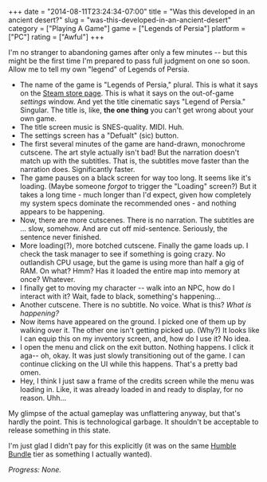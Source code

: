 +++
date = "2014-08-11T23:24:34-07:00"
title = "Was this developed in an ancient desert?"
slug = "was-this-developed-in-an-ancient-desert"
category = ["Playing A Game"]
game = ["Legends of Persia"]
platform = ["PC"]
rating = ["Awful"]
+++

I'm no stranger to abandoning games after only a few minutes -- but this might be the first time I'm prepared to pass full judgment on one so soon.  Allow me to tell my own "legend" of Legends of Persia.

* The name of the game is "Legends of Persia," plural.  This is what it says on the <a href="http://store.steampowered.com/app/301220/">Steam store page</a>.  This is what it says on the out-of-game <i>settings</i> window.  And yet the title cinematic says "Legend of Persia."  Singular.  The title is, like, <b>the one thing</b> you can't get wrong about your own game.
* The title screen music is SNES-quality.  MIDI.  Huh.
* The settings screen has a "Defualt" (sic) button.
* The first several minutes of the game are hand-drawn, monochrome cutscene.  The art style actually isn't bad!  But the narration doesn't match up with the subtitles.  That is, the subtitles move faster than the narration does.  Significantly faster.
* The game pauses on a black screen for way too long.  It seems like it's loading.  (Maybe someone <i>forgot</i> to trigger the "Loading" screen?)  But it takes a long time - much longer than I'd expect, given how completely my system specs dominate the recommended ones - and nothing appears to be happening.
* Now, there are more cutscenes.  There is no narration.  The subtitles are ... slow, somehow.  And are cut off mid-sentence.  Seriously, the sentence never finished.
* More loading(?), more botched cutscene.  Finally the game loads up.  I check the task manager to see if something is going crazy.  No outlandish CPU usage, but the game is using more than half a gig of RAM.  On what?  Hmm?  Has it loaded the entire map into memory at once?  Whatever.
* I finally get to moving my character -- walk into an NPC, how do I interact with it?  Wait, fade to black, something's happening...
* Another cutscene.  There is no subtitle.  No voice.  What is this?  <i>What is happening?</i>
* Now items have appeared on the ground.  I picked one of them up by walking over it.  The other one isn't getting picked up.  (Why?)  It looks like I can equip this on my inventory screen, and, how do I use it?  No idea.
* I open the menu and click on the exit button.  Nothing happens.  I click it aga-- oh, okay.  It was just slowly transitioning out of the game.  I can continue clicking on the UI while this happens.  That's a pretty bad omen.
* Hey, I think I just saw a frame of the credits screen while the menu was loading in.  Like, it was already loaded in and ready to display, for no reason.  Uhh...

My glimpse of the actual gameplay was unflattering anyway, but that's hardly the point.  This is technological garbage.  It shouldn't be acceptable to release something in this state.

I'm just glad I didn't pay for this explicitly (it was on the same <a href="http://www.humblebundle.com">Humble Bundle</a> tier as something I actually wanted).

<i>Progress: None.</i>
